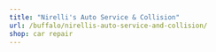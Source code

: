 ```yaml
---
title: "Nirelli's Auto Service & Collision"
url: /buffalo/nirellis-auto-service-and-collision/
shop: car repair
---
```


